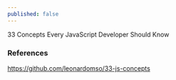 ```yaml
---
published: false
---
```

33 Concepts Every JavaScript Developer Should Know

### References

https://github.com/leonardomso/33-js-concepts